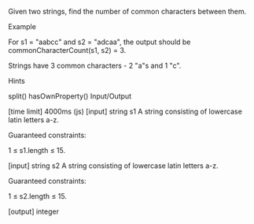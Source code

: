 Given two strings, find the number of common characters between them.

Example

For s1 = "aabcc" and s2 = "adcaa", the output should be commonCharacterCount(s1, s2) = 3.

Strings have 3 common characters - 2 "a"s and 1 "c".

Hints

split()
hasOwnProperty()
Input/Output

[time limit] 4000ms (js)
[input] string s1
A string consisting of lowercase latin letters a-z.

Guaranteed constraints:

1 ≤ s1.length ≤ 15.

[input] string s2
A string consisting of lowercase latin letters a-z.

Guaranteed constraints:

1 ≤ s2.length ≤ 15.

[output] integer
